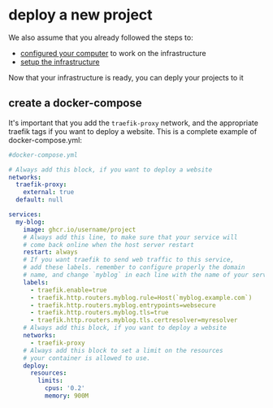 # deploy a new project

We also assume that you already followed the steps to:
- [configured your computer](./devenv-setup.md) to work on the infrastructure
- [setup the infrastructure](./infra-from-scratch.md)

Now that your infrastructure is ready, you can deply your projects to it

## create a docker-compose

It's important that you add the `traefik-proxy` network,
and the appropriate traefik tags if you want to deploy a website.
This is a complete example of docker-compose.yml:

```yml
#docker-compose.yml

# Always add this block, if you want to deploy a website
networks:
  traefik-proxy:
    external: true
  default: null

services:
  my-blog:
    image: ghcr.io/username/project
    # Always add this line, to make sure that your service will 
    # come back online when the host server restart
    restart: always
    # If you want traefik to send web traffic to this service,
    # add these labels. remember to configure properly the domain
    # name, and change `myblog` in each line with the name of your service.
    labels:
      - traefik.enable=true
      - traefik.http.routers.myblog.rule=Host(`myblog.example.com`)
      - traefik.http.routers.myblog.entrypoints=websecure
      - traefik.http.routers.myblog.tls=true
      - traefik.http.routers.myblog.tls.certresolver=myresolver
    # Always add this block, if you want to deploy a website
    networks:
      - traefik-proxy
    # Always add this block to set a limit on the resources 
    # your container is allowed to use.
    deploy:
      resources:
        limits:
          cpus: '0.2'
          memory: 900M
```



